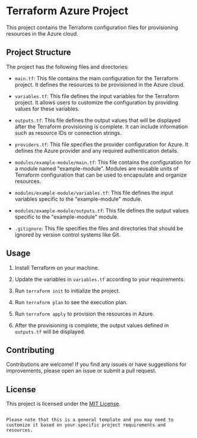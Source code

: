 # Terraform Azure Project

This project contains the Terraform configuration files for provisioning resources in the Azure cloud.

## Project Structure

The project has the following files and directories:

- `main.tf`: This file contains the main configuration for the Terraform project. It defines the resources to be provisioned in the Azure cloud.

- `variables.tf`: This file defines the input variables for the Terraform project. It allows users to customize the configuration by providing values for these variables.

- `outputs.tf`: This file defines the output values that will be displayed after the Terraform provisioning is complete. It can include information such as resource IDs or connection strings.

- `providers.tf`: This file specifies the provider configuration for Azure. It defines the Azure provider and any required authentication details.

- `modules/example-module/main.tf`: This file contains the configuration for a module named "example-module". Modules are reusable units of Terraform configuration that can be used to encapsulate and organize resources.

- `modules/example-module/variables.tf`: This file defines the input variables specific to the "example-module" module.

- `modules/example-module/outputs.tf`: This file defines the output values specific to the "example-module" module.

- `.gitignore`: This file specifies the files and directories that should be ignored by version control systems like Git.

## Usage

1. Install Terraform on your machine.

2. Update the variables in `variables.tf` according to your requirements.

3. Run `terraform init` to initialize the project.

4. Run `terraform plan` to see the execution plan.

5. Run `terraform apply` to provision the resources in Azure.

6. After the provisioning is complete, the output values defined in `outputs.tf` will be displayed.

## Contributing

Contributions are welcome! If you find any issues or have suggestions for improvements, please open an issue or submit a pull request.

## License

This project is licensed under the [MIT License](LICENSE).
```

Please note that this is a general template and you may need to customize it based on your specific project requirements and resources.